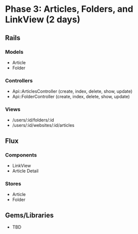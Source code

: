 # Phase 3: Articles, Folders, and LinkView (2 days)

## Rails
### Models
* Article
* Folder

### Controllers
* Api::ArticlesController (create, index, delete, show, update)
* Api::FolderController (create, index, delete, show, update)

### Views
* /users/:id/folders/:id
* /users/:id/websites/:id/articles


## Flux
### Components
* LinkView
* Article Detail

### Stores
* Article
* Folder

## Gems/Libraries
* TBD
